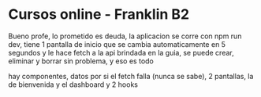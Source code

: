 # Cursos online - Franklin B2

Bueno profe, lo prometido es deuda, la aplicacion se corre con npm run dev, tiene 1 pantalla de inicio que se cambia automaticamente en 5 segundos y le hace fetch a la api brindada en la guia, se puede crear, eliminar y borrar sin problema, y eso es todo

hay componentes, datos por si el fetch falla (nunca se sabe), 2 pantallas, la de bienvenida y el dashboard y 2 hooks